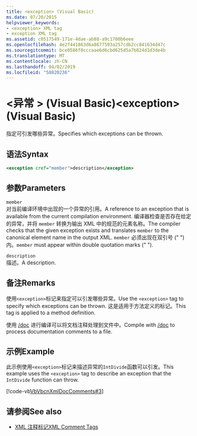 ```yaml
---
title: <exception> (Visual Basic)
ms.date: 07/20/2015
helpviewer_keywords:
- <exception> XML tag
- exception XML tag
ms.assetid: c0517549-171e-4dae-ab88-a9c1700b6eee
ms.openlocfilehash: 4e2f441863d6a8677593a257cdb2cc841634d47c
ms.sourcegitcommit: bce0586f0cccaae6d6cbd625d5a7b824d1d3de4b
ms.translationtype: MT
ms.contentlocale: zh-CN
ms.lasthandoff: 04/02/2019
ms.locfileid: "58820236"
---
```

# <a name="exception-visual-basic"></a><span data-ttu-id="52288-102">\<异常 > (Visual Basic)</span><span class="sxs-lookup"><span data-stu-id="52288-102">\<exception> (Visual Basic)</span></span>
<span data-ttu-id="52288-103">指定可引发哪些异常。</span><span class="sxs-lookup"><span data-stu-id="52288-103">Specifies which exceptions can be thrown.</span></span>  
  
## <a name="syntax"></a><span data-ttu-id="52288-104">语法</span><span class="sxs-lookup"><span data-stu-id="52288-104">Syntax</span></span>  
  
```xml  
<exception cref="member">description</exception>  
```  
  
## <a name="parameters"></a><span data-ttu-id="52288-105">参数</span><span class="sxs-lookup"><span data-stu-id="52288-105">Parameters</span></span>  
 `member`  
 <span data-ttu-id="52288-106">对当前编译环境中出现的一个异常的引用。</span><span class="sxs-lookup"><span data-stu-id="52288-106">A reference to an exception that is available from the current compilation environment.</span></span> <span data-ttu-id="52288-107">编译器检查是否存在给定的异常，并将 `member` 转换为输出 XML 中的规范的元素名称。</span><span class="sxs-lookup"><span data-stu-id="52288-107">The compiler checks that the given exception exists and translates `member` to the canonical element name in the output XML.</span></span> <span data-ttu-id="52288-108">`member` 必须出现在双引号 (" ") 内。</span><span class="sxs-lookup"><span data-stu-id="52288-108">`member` must appear within double quotation marks (" ").</span></span>  
  
 `description`  
 <span data-ttu-id="52288-109">描述。</span><span class="sxs-lookup"><span data-stu-id="52288-109">A description.</span></span>  
  
## <a name="remarks"></a><span data-ttu-id="52288-110">备注</span><span class="sxs-lookup"><span data-stu-id="52288-110">Remarks</span></span>  
 <span data-ttu-id="52288-111">使用`<exception>`标记来指定可以引发哪些异常。</span><span class="sxs-lookup"><span data-stu-id="52288-111">Use the `<exception>` tag to specify which exceptions can be thrown.</span></span> <span data-ttu-id="52288-112">这是适用于方法定义的标记。</span><span class="sxs-lookup"><span data-stu-id="52288-112">This tag is applied to a method definition.</span></span>  
  
 <span data-ttu-id="52288-113">使用 [/doc](../../../visual-basic/reference/command-line-compiler/doc.md) 进行编译可以将文档注释处理到文件中。</span><span class="sxs-lookup"><span data-stu-id="52288-113">Compile with [/doc](../../../visual-basic/reference/command-line-compiler/doc.md) to process documentation comments to a file.</span></span>  
  
## <a name="example"></a><span data-ttu-id="52288-114">示例</span><span class="sxs-lookup"><span data-stu-id="52288-114">Example</span></span>  
 <span data-ttu-id="52288-115">此示例使用`<exception>`标记来描述异常的`IntDivide`函数可以引发。</span><span class="sxs-lookup"><span data-stu-id="52288-115">This example uses the `<exception>` tag to describe an exception that the `IntDivide` function can throw.</span></span>  
  
 [!code-vb[VbVbcnXmlDocComments#3](~/samples/snippets/visualbasic/VS_Snippets_VBCSharp/VbVbcnXmlDocComments/VB/Class1.vb#3)]  
  
## <a name="see-also"></a><span data-ttu-id="52288-116">请参阅</span><span class="sxs-lookup"><span data-stu-id="52288-116">See also</span></span>

- [<span data-ttu-id="52288-117">XML 注释标记</span><span class="sxs-lookup"><span data-stu-id="52288-117">XML Comment Tags</span></span>](../../../visual-basic/language-reference/xmldoc/index.md)
